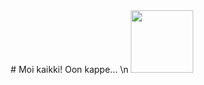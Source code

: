 <div id="header" align="center">
# Moi kaikki! Oon kappe... \n
<img src="https://media.giphy.com/media/M9gbBd9nbDrOTu1Mqx/giphy.gif" width="100"/>
</div>
